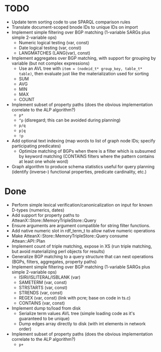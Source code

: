 TODO
====

* Update term sorting code to use SPARQL comparison rules
* Translate document-scoped bnode IDs to unique IDs on import
* Implement simple filtering over BGP matching (1-variable SARGs plus simple 2-variable ops)
    * Numeric logical testing (var, const)
    * Date logical testing (var, const)
    * LANGMATCHES (LANG(var), const)
* Implement aggregates over BGP matching, with support for grouping by variable (but not complex expressions)
	* Use an AVL tree with `item = (nodeid_t* group_key, table_t* table)`, then evaluate just like the materialization used for sorting
    * SUM
    * AVG
    * MIN
    * MAX
    * COUNT
* Implement subset of property paths (does the obvious implementation correlate to the ALP algorithm?)
    * `p*`
    * `^p` (disregard; this can be avoided during planning)
    * `p/q`
    * `p|q`
    * `!p`
* Add optional text indexing (map words to list of graph node IDs; specify participating predicates)
    * Optimize matching of BGPs when there is a filter which is subsumed by keyword matching (CONTAINS filters where the pattern contains at least one whole word)
* Graph algorithm to produce schema statistics useful for query planning (identify (inverse-) functional properties, predicate cardinality, etc.)

Done
====

* Perform simple lexical verification/canonicalization on input for known D-types (numerics, dates)
* Add support for property paths to AtteanX::Store::MemoryTripleStore::Query
* Ensure arguments are argument compatible for string filter functions.
* Add native numeric slot in rdf_term_t to allow native numeric operations
* Make AtteanX::Store::MemoryTripleStore::Query consume Attean::API::Plan
* Implement count of triple matching, expose in XS (run triple matching, but avoid materializing perl objects for results)
* Generalize BGP matching to a query structure that can nest operations (BGPs, filters, aggregates, property paths)
* Implement simple filtering over BGP matching (1-variable SARGs plus simple 2-variable ops)
    * ISIRI/ISLITERAL/ISBLANK (var)
    * SAMETERM (var, const)
    * STRSTARTS (var, const)
    * STRENDS (var, const)
    * REGEX (var, const) (link with pcre; base on code in ts.c)
    * CONTAINS (var, const)
* Implement dump to/load from disk
    * Serialize term values AVL tree (simple loading code as it's guaranteed to be unique)
    * Dump edges array directly to disk (with int elements in network order)
* Implement subset of property paths (does the obvious implementation correlate to the ALP algorithm?)
    * `p+`
